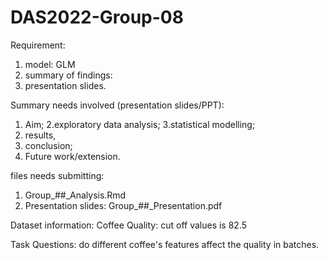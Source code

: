 # DAS2022-Group-08


Requirement: 
1. model: GLM 
2. summary of findings:
3. presentation slides. 

Summary needs involved (presentation slides/PPT):
1. Aim;
2.exploratory data analysis;
3.statistical modelling;
4. results,
5. conclusion;
6. Future work/extension.

files needs submitting: 
1. Group_##_Analysis.Rmd
2. Presentation slides: Group_##_Presentation.pdf


Dataset information: 
Coffee Quality: cut off values is 82.5

Task Questions: do different coffee's features affect the quality in batches.




